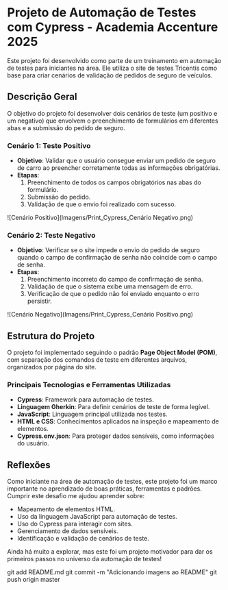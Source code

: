 # Projeto de Automação de Testes com Cypress - Academia Accenture 2025

Este projeto foi desenvolvido como parte de um treinamento em automação de testes para iniciantes na área. Ele utiliza o site de testes Tricentis como base para criar cenários de validação de pedidos de seguro de veículos.

## Descrição Geral

O objetivo do projeto foi desenvolver dois cenários de teste (um positivo e um negativo) que envolvem o preenchimento de formulários em diferentes abas e a submissão do pedido de seguro.

### Cenário 1: Teste Positivo

- **Objetivo**: Validar que o usuário consegue enviar um pedido de seguro de carro ao preencher corretamente todas as informações obrigatórias.
- **Etapas**:
  1. Preenchimento de todos os campos obrigatórios nas abas do formulário.
  2. Submissão do pedido.
  3. Validação de que o envio foi realizado com sucesso.
 
![Cenário Positivo](Imagens/Print_Cypress_Cenário Negativo.png)

### Cenário 2: Teste Negativo

- **Objetivo**: Verificar se o site impede o envio do pedido de seguro quando o campo de confirmação de senha não coincide com o campo de senha.
- **Etapas**:
  1. Preenchimento incorreto do campo de confirmação de senha.
  2. Validação de que o sistema exibe uma mensagem de erro.
  3. Verificação de que o pedido não foi enviado enquanto o erro persistir.
 
![Cenário Negativo](Imagens/Print_Cypress_Cenário Positivo.png)

## Estrutura do Projeto

O projeto foi implementado seguindo o padrão **Page Object Model (POM)**, com separação dos comandos de teste em diferentes arquivos, organizados por página do site.

### Principais Tecnologias e Ferramentas Utilizadas

- **Cypress**: Framework para automação de testes.
- **Linguagem Gherkin**: Para definir cenários de teste de forma legível.
- **JavaScript**: Linguagem principal utilizada nos testes.
- **HTML e CSS**: Conhecimentos aplicados na inspeção e mapeamento de elementos.
- **Cypress.env.json**: Para proteger dados sensíveis, como informações do usuário.

## Reflexões

Como iniciante na área de automação de testes, este projeto foi um marco importante no aprendizado de boas práticas, ferramentas e padrões. Cumprir este desafio me ajudou aprender sobre:

- Mapeamento  de elementos HTML.
- Uso da linguagem JavaScript para automação de testes.
- Uso do Cypress para interagir com sites.
- Gerenciamento de dados sensíveis.
- Identificação e validação de cenários de teste.

Ainda há muito a explorar, mas este foi um projeto motivador para dar os primeiros passos no universo da automação de testes!

git add README.md
git commit -m "Adicionando imagens ao README"
git push origin master
